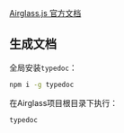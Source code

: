 [Airglass.js 官方文档](https://www.shuaihuajun.com/airglass/typedoc/)

## 生成文档

全局安装```typedoc```：
```bash
npm i -g typedoc
```

在Airglass项目根目录下执行：
```bash
typedoc
```